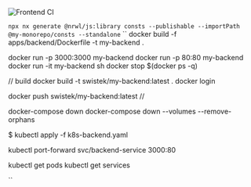 ![Frontend CI](https://github.com/Swistek92/monorepo/actions/workflows/frontend-ci.yml/badge.svg)


``
npx nx generate @nrwl/js:library consts --publishable --importPath @my-monorepo/consts --standalone
``
``
docker build -f apps/backend/Dockerfile -t my-backend .

docker run -p 3000:3000 my-backend
docker run -p 80:80 my-backend
docker run -it my-backend sh
docker stop $(docker ps -q)




// build 
docker build -t swistek/my-backend:latest .
docker login

docker push swistek/my-backend:latest
// 


docker-compose down
docker-compose down --volumes --remove-orphans


$ kubectl apply -f k8s-backend.yaml

kubectl port-forward svc/backend-service 3000:80

kubectl get pods
kubectl get services 


``